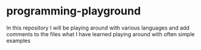 # programming-playground
In this repository I will be playing around with various languages and add comments to the files what I have learned playing around with often simple examples
